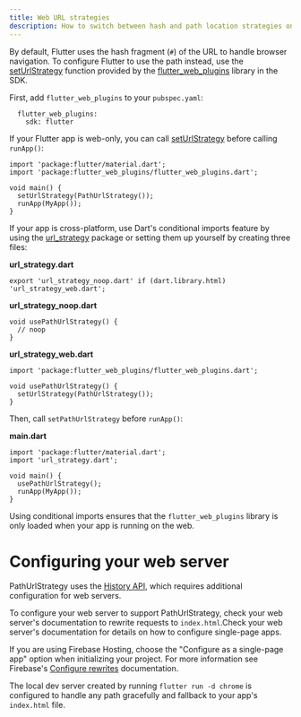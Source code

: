 ```yaml
---
title: Web URL strategies
description: How to switch between hash and path location strategies on the web
---
```


By default, Flutter uses the hash fragment (`#`) of the URL to handle browser
navigation. To configure Flutter to use the path instead, use the
[setUrlStrategy][] function provided by the [flutter_web_plugins][] library in
the SDK.

First, add `flutter_web_plugins` to your `pubspec.yaml`:

```
  flutter_web_plugins:
    sdk: flutter
```

If your Flutter app is web-only, you can call [setUrlStrategy][] before calling
`runApp()`:

```
import 'package:flutter/material.dart';
import 'package:flutter_web_plugins/flutter_web_plugins.dart';

void main() {
  setUrlStrategy(PathUrlStrategy());
  runApp(MyApp());
}
```

If your app is cross-platform, use Dart's conditional imports feature by using
the [url_strategy][] package or setting them up yourself by creating three
files:

**url_strategy.dart**

```
export 'url_strategy_noop.dart' if (dart.library.html) 'url_strategy_web.dart';
```

**url_strategy_noop.dart**

```
void usePathUrlStrategy() {
  // noop
}
```

**url_strategy_web.dart**

```
import 'package:flutter_web_plugins/flutter_web_plugins.dart';

void usePathUrlStrategy() {
  setUrlStrategy(PathUrlStrategy());
}
```

Then, call `setPathUrlStrategy` before `runApp()`:

**main.dart**

```
import 'package:flutter/material.dart';
import 'url_strategy.dart';

void main() {
  usePathUrlStrategy();
  runApp(MyApp());
}
```

Using conditional imports ensures that the `flutter_web_plugins` library is only
loaded when your app is running on the web.

# Configuring your web server

PathUrlStrategy uses the [History API][], which requires additional
configuration for web servers.

To configure your web server to support PathUrlStrategy, check your web server's
documentation to rewrite requests to `index.html`.Check your web server's
documentation for details on how to configure single-page apps.

If you are using Firebase Hosting, choose the "Configure as a single-page app"
option when initializing your project. For more information see Firebase's
[Configure rewrites][] documentation.

The local dev server created by running `flutter run -d chrome` is configured to
handle any path gracefully and fallback to your app's `index.html` file.


[setUrlStrategy]: https://api.flutter.dev/flutter/flutter_web_plugins/setUrlStrategy.html
[flutter_web_plugins]: https://api.flutter.dev/flutter/flutter_web_plugins/flutter_web_plugins-library.html
[url_strategy]: https://pub.dev/packages/url_strategy
[History API]: https://developer.mozilla.org/en-US/docs/Web/API/History_API
[Configure rewrites]: {{site.url}}/development/ui/navigation/url-strategies
